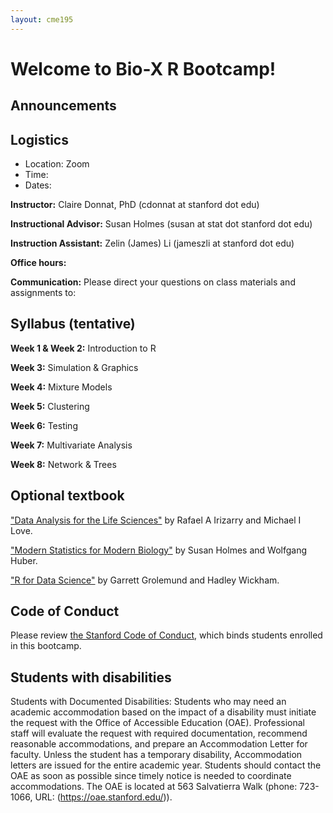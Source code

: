 ```yaml
---
layout: cme195
---
```


# [](#welcome) Welcome to Bio-X R Bootcamp!


## [](#announcements) Announcements


## [](#logistics) Logistics

* Location: Zoom
* Time: 
* Dates:

**Instructor:** Claire Donnat, PhD (cdonnat at stanford dot edu)

**Instructional Advisor:** Susan Holmes (susan at stat dot stanford dot edu)

**Instruction Assistant:** Zelin (James) Li (jameszli at stanford dot edu)

**Office hours:** 

**Communication:** Please direct your questions on class materials and
assignments to:

## [](#course) Syllabus (tentative)

**Week 1 & Week 2:** Introduction to R

**Week 3:** Simulation & Graphics

**Week 4:** Mixture Models

**Week 5:** Clustering

**Week 6:** Testing 

**Week 7:** Multivariate Analysis

**Week 8:** Network & Trees


## [](#textbook) Optional textbook

["Data Analysis for the Life Sciences"](https://leanpub.com/dataanalysisforthelifesciences) by Rafael A Irizarry and Michael I Love.

["Modern Statistics for Modern Biology"](http://web.stanford.edu/class/bios221/book/) by Susan Holmes and Wolfgang Huber.

["R for Data Science"](http://r4ds.had.co.nz/)
by Garrett Grolemund and Hadley Wickham.


## [](#honorcode) Code of Conduct

Please review
[the Stanford Code of Conduct](https://adminguide.stanford.edu/chapter-1/subchapter-1/policy-1-1-1),
which binds students enrolled in this bootcamp.


## [](#accessibility) Students with disabilities

Students with Documented Disabilities: Students who may need an academic
accommodation based on the impact of a disability must initiate the request
with the Office of Accessible Education (OAE). Professional staff will
evaluate the request with required documentation, recommend reasonable
accommodations, and prepare an Accommodation Letter for faculty. Unless the
student has a temporary disability, Accommodation letters are issued for the
entire academic year. Students should contact the OAE as soon as possible since
timely notice is needed to coordinate accommodations. The OAE is located at
563 Salvatierra Walk (phone: 723-1066, URL: (https://oae.stanford.edu/)).
